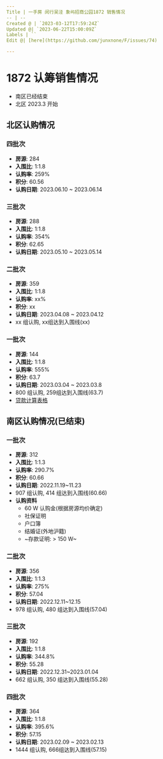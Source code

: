 ```yaml
---
Title | 一手房 闵行吴泾 象屿招商公园1872 销售情况
-- | --
Created @ | `2023-03-12T17:59:24Z`
Updated @| `2023-06-22T15:00:09Z`
Labels | ``
Edit @| [here](https://github.com/junxnone/F/issues/74)

---
```

# 1872 认筹销售情况
- 南区已经结束
- 北区 2023.3 开始

## 北区认购情况 


### 四批次

- **房源**: 284
- **入围比**: 1:1.8
- **认购率**: 259%
- **积分**: 60.56
- **认购日期**: 2023.06.10 ~ 2023.06.14


### 三批次

- **房源**: 288
- **入围比**: 1:1.8
- **认购率**: 354%
- **积分**: 62.65
- **认购日期**: 2023.05.10 ~ 2023.05.14

### 二批次

- **房源**: 359
- **入围比**: 1:1.8
- **认购率**: xx%
- **积分**: xx
- **认购日期**: 2023.04.08 ~ 2023.04.12
- xx 组认购, xx组达到入围线(xx)

### 一批次

- **房源**: 144
- **入围比**: 1:1.8
- **认购率**: 555%
- **积分**: 63.7
- **认购日期**: 2023.03.04 ~ 2023.03.8
- 800 组认购, 259组达到入围线(63.7)
- [贷款计算表格](https://docs.google.com/spreadsheets/d/1PRW7m6mxZAbLm5Z-fx4toSHhmHQNyEK82MyJj1n3-6M/edit?usp=sharing)


## 南区认购情况(已结束)
### 一批次

- **房源**: 312
- **入围比**: 1:1.3
- **认购率**: 290.7%
- **积分**: 60.66
- **认购日期**: 2022.11.19~11.23
- 907 组认购, 414 组达到入围线(60.66)
- **认购资料**
  - 60 W 认购金(根据房源均价确定)
  - 社保证明
  - 户口簿
  - 结婚证(外地沪籍)
  - ~存款证明: > 150 W~


### 二批次

- **房源**: 356 
- **入围比**: 1:1.3
- **认购率**: 275%
- **积分**: 57.04
- **认购日期**: 2022.12.11~12.15
- 978 组认购, 480 组达到入围线(57.04)


### 三批次

- **房源**: 192
- **入围比**: 1:1.8
- **认购率**: 344.8%
- **积分**: 55.28
- **认购日期**: 2022.12.31~2023.01.04
- 662 组认购, 350 组达到入围线(55.28)


### 四批次

- **房源**: 364
- **入围比**: 1:1.8
- **认购率**: 395.6%
- **积分**: 57.15
- **认购日期**: 2023.02.09 ~ 2023.02.13
- 1444 组认购, 666组达到入围线(57.15)




